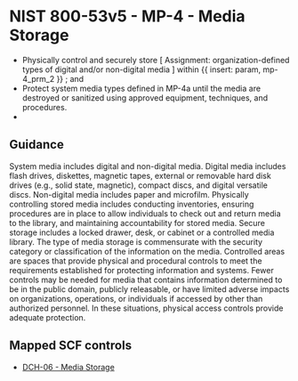 # NIST 800-53v5 - MP-4 - Media Storage
- Physically control and securely store \[ Assignment: organization-defined types of digital and/or non-digital media \] within {{ insert: param, mp-4_prm_2 }} ; and
- Protect system media types defined in MP-4a until the media are destroyed or sanitized using approved equipment, techniques, and procedures.
- 
## Guidance
System media includes digital and non-digital media. Digital media includes flash drives, diskettes, magnetic tapes, external or removable hard disk drives (e.g., solid state, magnetic), compact discs, and digital versatile discs. Non-digital media includes paper and microfilm. Physically controlling stored media includes conducting inventories, ensuring procedures are in place to allow individuals to check out and return media to the library, and maintaining accountability for stored media. Secure storage includes a locked drawer, desk, or cabinet or a controlled media library. The type of media storage is commensurate with the security category or classification of the information on the media. Controlled areas are spaces that provide physical and procedural controls to meet the requirements established for protecting information and systems. Fewer controls may be needed for media that contains information determined to be in the public domain, publicly releasable, or have limited adverse impacts on organizations, operations, or individuals if accessed by other than authorized personnel. In these situations, physical access controls provide adequate protection.
## Mapped SCF controls
- [DCH-06 - Media Storage](../scf/dch-06-mediastorage.md)